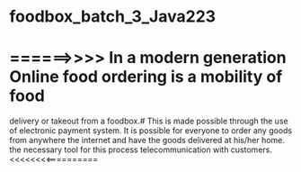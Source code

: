 # foodbox_batch_3_Java223

# ======>>>> In a modern generation Online food ordering is a mobility of food 
delivery or takeout from a foodbox.# This is made possible through the 
use of electronic payment system. It is possible for everyone to order any 
goods from anywhere the internet and have the goods delivered at 
his/her home. the necessary tool for this process telecommunication 
with customers.  <<<<<<<<==========
